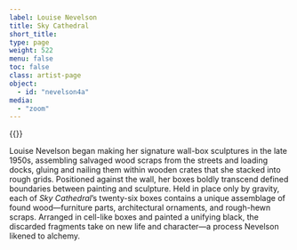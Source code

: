 ```yaml
---
label: Louise Nevelson
title: Sky Cathedral
short_title:
type: page
weight: 522
menu: false
toc: false
class: artist-page
object:
  - id: "nevelson4a"
media:
  - "zoom"
---
```

{{<q-figure id="nevelson4a">}}

Louise Nevelson began making her signature wall-box sculptures in the late 1950s, assembling salvaged wood scraps from the streets and loading docks, gluing and nailing them within wooden crates that she stacked into rough grids. Positioned against the wall, her boxes boldly transcend defined boundaries between painting and sculpture. Held in place only by gravity, each of *Sky Cathedral*’s twenty-six boxes contains a unique assemblage of found wood—furniture parts, architectural ornaments, and rough-hewn scraps. Arranged in cell-like boxes and painted a unifying black, the discarded fragments take on new life and character—a process Nevelson likened to alchemy.
